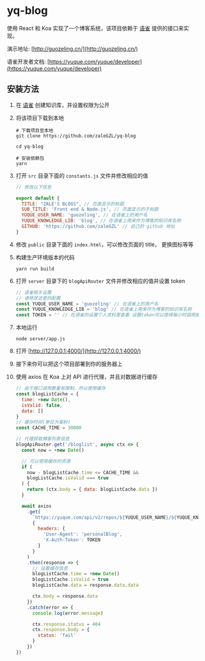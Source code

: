 # yq-blog

使用 React 和 Koa 实现了一个博客系统，该项目依赖于 [语雀](https://yuque.com/) 提供的接口来实现。

演示地址: [http://guozeling.cn/](http://guozeling.cn/)

语雀开发者文档: [https://yuque.com/yuque/developer](https://yuque.com/yuque/developer)



##  安装方法

1. 在 [语雀](http://yuque.com/) 创建知识库，并设置权限为公开

2. 将该项目下载到本地

   ```Shell
   # 下载项目至本地
   git clone https://github.com/zaleGZL/yq-blog
   
   cd yq-blog
   
   # 安装依赖包
   yarn
   ```

3. 打开 `src` 目录下面的 `constants.js` 文件并修改相应的值

   ```Javascript
   // 修改以下信息
   
   export default {
     TITLE: "ZALE'S BLOGS", // 页面显示的标题
     SUB_TITLE: 'Front end & Node.js', // 页面显示的子标题
     YUQUE_USER_NAME: 'guozeling', // 在语雀上的用户名
     YUQUE_KNOWLEDGE_LIB: 'blog', // 在语雀上用来作为博客的知识库名称
     GITHUB: 'https://github.com/zaleGZL' // 自己的 github 地址
   }
   ```

4. 修改 `public` 目录下面的 `index.html`，可以修改页面的 title， 更换图标等等

5. 构建生产环境版本的代码

   ```Shell
   yarn run build
   ```

6. 打开 `server` 目录下的 `blogApiRouter` 文件并修改相应的值并设置 token

   ```javascript
   // 语雀相关设置
   // 请修改这里的配置
   const YUQUE_USER_NAME = 'guozeling' // 在语雀上的用户名
   const YUQUE_KNOWLEDGE_LIB = 'blog' // 在语雀上用来作为博客的知识库名称
   const TOKEN = '' // 在语雀的设置个人资料里查看 设置token可以使得每小时调用接口次数上限增加到5000
   ```

7. 本地运行

   ````shell
   node server/app.js
   ````

8. 打开 [http://127.0.0.1:4000/](http://127.0.0.1:4000/)

9. 接下来你可以把这个项目部署到你的服务器上

10. 使用 axios 在 Koa 上对 API 进行代理，并且对数据进行缓存

    ```Javascript
    // 由于接口调用数量有限制，所以使用缓存
    const blogListCache = {
      time: +new Date(),
      isValid: false,
      data: []
    }
    // 缓存时间(单位为毫秒)
    const CACHE_TIME = 30000
    
    // 代理获取博客列表信息
    blogApiRouter.get('/bloglist', async ctx => {
      const now = +new Date()
    
      // 可以使用缓存的资源
      if (
        now - blogListCache.time <= CACHE_TIME &&
        blogListCache.isValid === true
      ) {
        return (ctx.body = { data: blogListCache.data })
      }
    
      await axios
        .get(
          `https://yuque.com/api/v2/repos/${YUQUE_USER_NAME}/${YUQUE_KNOWLEDGE_LIB}/toc`,
          {
            headers: {
              'User-Agent': 'personalBlog',
              'X-Auth-Token': TOKEN
            }
          }
        )
        .then(response => {
          // 设置缓存信息
          blogListCache.time = +new Date()
          blogListCache.isValid = true
          blogListCache.data = response.data.data
    
          ctx.body = response.data
        })
        .catch(error => {
          console.log(error.message)
    
          ctx.response.status = 404
          ctx.response.body = {
            status: 'fail'
          }
        })
    })
    ```

    